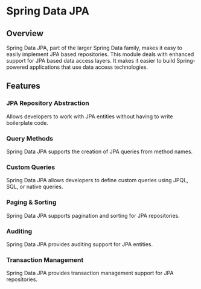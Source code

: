 # Spring Data JPA

## Overview

Spring Data JPA, part of the larger Spring Data family, makes it easy to easily implement JPA based repositories. 
This module deals with enhanced support for JPA based data access layers. 
It makes it easier to build Spring-powered applications that use data access technologies.

## Features

### JPA Repository Abstraction

Allows developers to work with JPA entities without having to write boilerplate code.

### Query Methods

Spring Data JPA supports the creation of JPA queries from method names.

### Custom Queries

Spring Data JPA allows developers to define custom queries using JPQL, SQL, or native queries.

### Paging & Sorting

Spring Data JPA supports pagination and sorting for JPA repositories.

### Auditing

Spring Data JPA provides auditing support for JPA entities.

### Transaction Management

Spring Data JPA provides transaction management support for JPA repositories.
